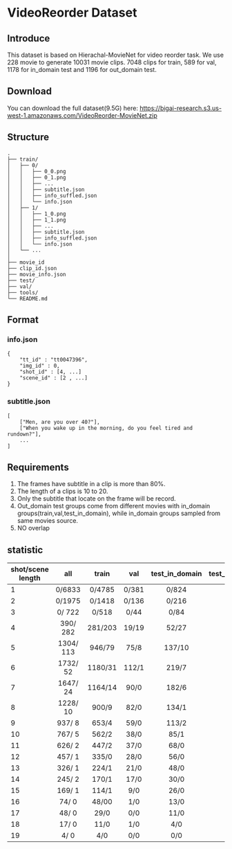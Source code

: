 # VideoReorder Dataset
## Introduce
This dataset is based on Hierachal-MovieNet for video reorder task.
We use 228 movie to generate 10031 movie clips. 7048 clips for train, 589 for val, 1178 for in_domain test and 1196 for out_domain test.

## Download
You can download the full dataset(9.5G) here: https://bigai-research.s3.us-west-1.amazonaws.com/VideoReorder-MovieNet.zip

## Structure
```
.
├── train/
│   ├── 0/
│   │   ├── 0_0.png
│   │   ├── 0_1.png
│   │   ├── ...
│   │   ├── subtitle.json
│   │   ├── info_suffled.json
│   │   └── info.json
│   ├── 1/
│   │   ├── 1_0.png
│   │   ├── 1_1.png
│   │   ├── ...
│   │   ├── subtitle.json
│   │   ├── info_suffled.json
│   │   └── info.json
│   └── ...
│
├── movie_id
├── clip_id.json
├── movie_info.json
├── test/
├── val/
├── tools/
└── README.md
```

## Format
### info.json
```
{
    "tt_id" : "tt0047396",
    "img_id" : 0,
    "shot_id" : [4, ...]
    "scene_id" : [2 , ...]
}
```
### subtitle.json
```
[
    ["Men, are you over 40?"],
    ["When you wake up in the morning, do you feel tired and rundown?"],
    ...
]
```

## Requirements
1. The frames have subtitle in a clip is more than 80\%.
2. The length of a clips is 10 to 20.
3. Only the subtitle that locate on the frame will be record.
4. Out_domain test groups come from different movies with in_domain groups(train,val,test_in_domain), while in_domain groups sampled from same movies  source.
5. NO overlap

   
## statistic
| shot/scene length  | all | train | val | test_in_domain | test_out_domain | 
| --- | :---: | :---: | :---: | :---: | :---: | 
|  1 |    0/6833| 0/4785 | 0/381 | 0/824  | 0/843 |
|  2 |    0/1975| 0/1418 | 0/136 | 0/216  | 0/205 |
|  3 |    0/ 722| 0/518  | 0/44 | 0/84  | 0/76 |
|  4 |  390/ 282| 281/203|19/19 | 52/27  | 38/33 |
|  5 | 1304/ 113| 946/79 | 75/8 | 137/10  | 146/16 |
|  6 | 1732/  52| 1180/31|112/1 | 219/7  | 221/13 |
|  7 | 1647/  24| 1164/14|90/0 | 182/6  | 211/4 |
|  8 | 1228/  10| 900/9  | 82/0 | 134/1  | 172/0 |
|  9 |  937/   8| 653/4  |59/0 | 113/2  | 112/2 |
| 10 |  767/   5| 562/2  | 38/0 | 85/1  | 82/2 |
| 11 |  626/   2| 447/2  | 37/0 | 68/0  | 74/0 |
| 12 |  457/   1| 335/0  | 28/0 | 56/0  | 38/1 |
| 13 |  326/   1| 224/1  | 21/0 | 48/0  | 33/0 |
| 14 |  245/   2| 170/1  | 17/0 | 30/0  | 28/1 |
| 15 |  169/   1| 114/1  | 9/0 | 26/0  | 20/0 |
| 16 |   74/   0| 48/00  | 1/0 | 13/0  | 12/0 |
| 17 |   48/   0| 29/0   | 0/0 | 11/0  | 8/0 |
| 18 |   17/   0| 11/0   | 1/0 | 4/0  | 1/0 |
| 19 |    4/   0| 4/0    | 0/0 | 0/0  | 0/0 |
